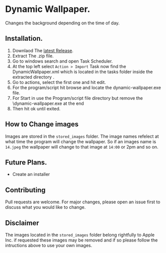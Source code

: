 # Dynamic Wallpaper.
Changes the background depending on the time of day.

## Installation.
1. Downlaod The [latest Release](https://github.com/Galileo-dev/Dynamic-Wallpaper/releases).
2. Extract The .zip file.
3. Go to windows search and open Task Scheduler.
4. At the top left select ```Action > Import``` Task now find the DynamicWallpaper.xml which is located in the tasks folder inside the extracted directory .
6. Go to actions, select the first one and hit edit.
7. For the program/script hit browse and locate the dynamic-wallpaper.exe file.
8. For Start in use the Program/script file directory but remove the \dynamic-wallpaper.exe at the end
9. Then hit ok until exited.

## How to Change images
Images are stored in the ``` stored_images ``` folder. The image names refelect at what time the program will change the wallpaper.
So if an images name is ```14.jpeg``` the wallpaper will change to that image at ```14:00``` or 2pm and so on.

## Future Plans.
- Create an installer

## Contributing
Pull requests are welcome. For major changes, please open an issue first to discuss what you would like to change.

## Disclaimer
The images located in the ``` stored_images ``` folder belong rightfully to Apple Inc.
if requested these images may be removed and if so please follow the intructions above to use your own images.
